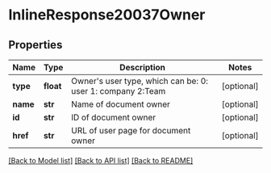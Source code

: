 # InlineResponse20037Owner

## Properties
Name | Type | Description | Notes
------------ | ------------- | ------------- | -------------
**type** | **float** | Owner&#39;s user type, which can be: 0: user 1: company 2:Team | [optional] 
**name** | **str** | Name of document owner | [optional] 
**id** | **str** | ID of document owner | [optional] 
**href** | **str** | URL of user page for document owner | [optional] 

[[Back to Model list]](../README.md#documentation-for-models) [[Back to API list]](../README.md#documentation-for-api-endpoints) [[Back to README]](../README.md)


